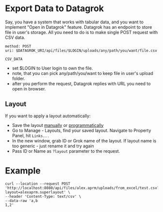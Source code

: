<!-- TITLE: Export Data to Datagrok -->
<!-- SUBTITLE: -->

# Export Data to Datagrok

Say, you have a system that works with tabular data, and you want to implement "Open in Datagrok" feature.
Datagrok has an endpoint to store file in user's storage. All you need to do is to make single POST request with CSV data.

```http request
method: POST
uri: $DATAGROK_URI/api/files/$LOGIN/uploads/any/path/you/want/file.csv

CSV_DATA
```

- set $LOGIN to User login to own the file.
- note, that you can pick any/path/you/want to keep file in user's upload folder.
- after you perform the request, Datagrok replies with URL you need to open in browser.

## Layout

If you want to apply a layout automatically:

- Save the layout [manually](../overview/table-view.md) or [programmatically](../develop/how-to/layouts.md)
- Go to Manage - Layouts, find your saved layout. Navigate to Property Panel, hit `Links...`
- In the new window, grab ID or Grok name of the layout. If layout name is too generic - just rename it and try again
- Pass ID or Name as `?layout` parameter to the request.

# Example

```curl
curl --location --request POST 'http://localhost:8080/api/files/alex.aprm/uploads/from_excel/test.csv?layout=alexaprm.superlayout' \
--header 'Content-Type: text/csv' \
--data-raw 'a,b
1,2'
```